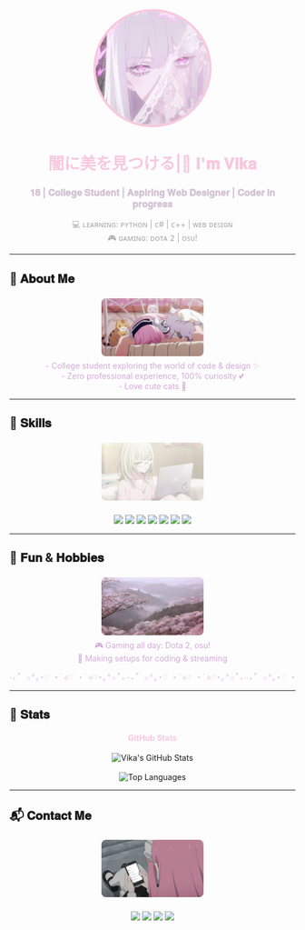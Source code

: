 <!-- Аватарка -->
<p align="center">
  <img src="main-photo.jpg" alt="Vika" width="200" style="border-radius:50%; border:4px solid #f8c8dc"/>
</p>

<h1 align="center" style="color:#f8c8dc;"> 闇に美を見つける|🌸 𝐈'𝐦 𝐕𝐢𝐤𝐚</h1>
<h3 align="center" style="color:#d3c2d3;">𝟏𝟖 | 𝐂𝐨𝐥𝐥𝐞𝐠𝐞 𝐒𝐭𝐮𝐝𝐞𝐧𝐭 | 𝐀𝐬𝐩𝐢𝐫𝐢𝐧𝐠 𝐖𝐞𝐛 𝐃𝐞𝐬𝐢𝐠𝐧𝐞𝐫 | 𝐂𝐨𝐝𝐞𝐫 𝐢𝐧 𝐩𝐫𝐨𝐠𝐫𝐞𝐬𝐬</h3>

<p align="center" style="color:#a9a9a9;">
💻 ʟᴇᴀʀɴɪɴɢ: ᴘʏᴛʜᴏɴ | ᴄ# | ᴄ++ | ᴡᴇʙ ᴅᴇꜱɪɢɴ <br>
🎮 ɢᴀᴍɪɴɢ: ᴅᴏᴛᴀ 𝟤 | ᴏꜱᴜ! <br>
</p>

---

## 🌸 𝐀𝐛𝐨𝐮𝐭 𝐌𝐞
<p align="center" style="color:#d3a9d8;">
  <img src="images3.gif" alt="About" width="180" style="border-radius:8px; margin:5px; display:inline-block;"/>
  <br>
  - College student exploring the world of code & design ✨ <br>
  - Zero professional experience, 100% curiosity 💕 <br>
  - Love cute cats 🩷 <br>
</p>

---

## 🌺 𝐒𝐤𝐢𝐥𝐥𝐬
<p align="center">
  <img src="image4.jpg" alt="Skills" width="180" style="border-radius:8px; margin:5px; display:inline-block;"/>
  <br><br>
  <img src="https://img.shields.io/badge/Python-FFB6C1?style=for-the-badge&logo=python&logoColor=white" />
  <img src="https://img.shields.io/badge/C%23-FFC0CB?style=for-the-badge&logo=c-sharp&logoColor=white" />
  <img src="https://img.shields.io/badge/C++-D8BFD8?style=for-the-badge&logo=c%2B%2B&logoColor=white" />
  <img src="https://img.shields.io/badge/HTML-FFB6C1?style=for-the-badge&logo=html5&logoColor=white" />
  <img src="https://img.shields.io/badge/CSS-D8BFD8?style=for-the-badge&logo=css3&logoColor=white" />
  <img src="https://img.shields.io/badge/JavaScript-FFC0CB?style=for-the-badge&logo=javascript&logoColor=white" />
  <img src="https://img.shields.io/badge/Figma-FFB6C1?style=for-the-badge&logo=figma&logoColor=white" />
</p>

---

## 🎀 𝐅𝐮𝐧 & 𝐇𝐨𝐛𝐛𝐢𝐞𝐬
<p align="center" style="color:#d3a9d8;">
  <img src="image2.jpg" alt="Fun" width="180" style="border-radius:8px; margin:5px; display:inline-block;"/>
  <br>
  🎮 Gaming all day: Dota 2, osu! <br>
  🌸 Making setups for coding & streaming
</p>

<pre align="center" style="color:#d3c2d3;">
‧₊˚ ✩°｡⋆♡ ⋆˙⟡♡ ⋆˙⟡♡⋆｡°✩˚₊‧‧₊˚ ✩°｡⋆♡ ⋆˙⟡♡ ⋆˙⟡♡⋆｡°✩˚₊‧‧₊˚ ✩°｡⋆♡ ⋆˙⟡♡ ⋆˙⟡♡⋆｡°✩˚₊‧‧₊˚ ✩°｡⋆♡ ⋆˙⟡♡ ⋆˙⟡♡⋆｡°✩˚₊‧‧₊˚ ✩°｡⋆♡ ⋆˙⟡♡ ⋆˙⟡♡⋆｡°✩˚₊‧‧₊˚ ✩°｡⋆♡ ⋆˙⟡♡ ⋆˙⟡♡⋆｡°✩˚₊‧‧₊˚ ✩°｡⋆♡ ⋆˙⟡♡ ⋆˙⟡♡⋆｡°✩˚₊‧‧₊˚ ✩°｡⋆♡ ⋆˙⟡♡ ⋆˙⟡♡⋆｡°✩˚₊‧‧₊˚ ✩°｡⋆♡ ⋆˙⟡♡ ⋆˙⟡♡⋆｡°✩˚₊‧
</pre>

---

## 🩷 𝐒𝐭𝐚𝐭𝐬
<h4 align="center" style="color:#f8c8dc;">GitHub Stats</h4>
<p align="center">
  <img src="https://github-readme-stats.vercel.app/api?username=tiredhumanwannadead&show_icons=true&theme=transparent&hide_border=true&count_private=true" alt="Vika's GitHub Stats"/>
  <br><br>
  <img src="https://github-readme-stats.vercel.app/api/top-langs/?username=tiredhumanwannadead&layout=compact&theme=transparent&hide_border=true" alt="Top Languages"/>
</p>

---

## 📬 𝐂𝐨𝐧𝐭𝐚𝐜𝐭 𝐌𝐞
<p align="center">
  <img src="images1.jpg" alt="Contact" width="180" style="border-radius:8px; margin:5px; display:inline-block;"/>
  <br><br>
  <a href="https://www.instagram.com/xenorupt" target="_blank"><img src="https://img.shields.io/badge/Instagram-FFB6C1?style=for-the-badge&logo=instagram&logoColor=white" /></a>
  <a href="mailto:conseragen@gmail.com"><img src="https://img.shields.io/badge/Email-D8BFD8?style=for-the-badge&logo=gmail&logoColor=white" /></a>
  <a href="https://t.me/m0ntig3n" target="_blank"><img src="https://img.shields.io/badge/Telegram-FFC0CB?style=for-the-badge&logo=telegram&logoColor=white" /></a>
  <a href="https://discord.com/users/aethervainz" target="_blank"><img src="https://img.shields.io/badge/Discord-7289DA?style=for-the-badge&logo=discord&logoColor=white" /></a>
</p>
